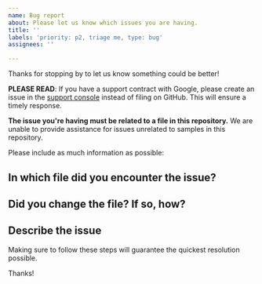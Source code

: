 ```yaml
---
name: Bug report
about: Please let us know which issues you are having.
title: ''
labels: 'priority: p2, triage me, type: bug'
assignees: ''

---
```


Thanks for stopping by to let us know something could be better!

**PLEASE READ**: If you have a support contract with Google, please create an issue in the [support console](https://cloud.google.com/support/) instead of filing on GitHub. This will ensure a timely response.

**The issue you're having must be related to a file in this repository.** We are unable to provide assistance for issues unrelated to samples in this repository.

Please include as much information as possible:

## In which file did you encounter the issue?
<!-- Please provide the full path to the file, to avoid ambiguity -->

## Did you change the file? If so, how?
<!-- A diff would be helpful; otherwise, a description -->

## Describe the issue
<!-- Please be specific. Copying and pasting your invocation and the entire
output is often helpful. -->

Making sure to follow these steps will guarantee the quickest resolution possible.

Thanks!
